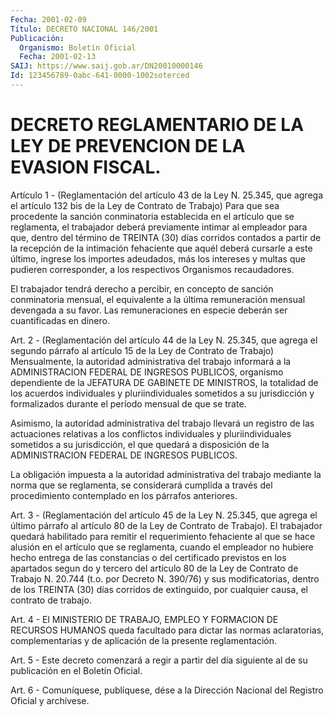 ```yaml
---
Fecha: 2001-02-09
Título: DECRETO NACIONAL 146/2001
Publicación:
  Organismo: Boletín Oficial
  Fecha: 2001-02-13
SAIJ: https://www.saij.gob.ar/DN20010000146
Id: 123456789-0abc-641-0000-1002soterced
---
```

# DECRETO REGLAMENTARIO DE LA LEY DE PREVENCION DE LA EVASION FISCAL.

<a id="1"></a>
Artículo 1 - (Reglamentación del artículo 43 de la Ley N. 25.345, que agrega el artículo  132  bis de la Ley de Contrato de Trabajo) Para que  sea  procedente  la sanción  conminatoria  establecida  en  el artículo  que  se  reglamenta,  el  trabajador  deberá  previamente intimar al empleador  para  que, dentro del término de TREINTA (30) días corridos contados a partir  de  la  recepción de la intimación fehaciente  que aquél deberá cursarle a este último,  ingrese  los importes  adeudados,  más  los  intereses  y  multas  que  pudieren corresponder,   a  los  respectivos  Organismos    recaudadores.

El trabajador  tendrá  derecho  a  percibir, en concepto de sanción conminatoria  mensual,  el equivalente  a  la  última  remuneración mensual devengada a su favor. Las remuneraciones en especie deberán ser cuantificadas en dinero.

<a id="2"></a>
Art. 2 - (Reglamentación  del  artículo  44 de la Ley N. 25.345, que agrega el segundo párrafo al artículo 15 de  la  Ley de Contrato de Trabajo)  Mensualmente,  la  autoridad administrativa  del  trabajo informará  a  la  ADMINISTRACION   FEDERAL  DE  INGRESOS  PUBLICOS, organismo dependiente de la JEFATURA  DE  GABINETE DE MINISTROS, la totalidad    de   los  acuerdos  individuales  y  pluriindividuales sometidos  a su jurisdicción  y  formalizados  durante  el  período mensual de que se trate.

Asimismo,  la  autoridad  administrativa  del  trabajo  llevará  un registro de las actuaciones relativas a los conflictos individuales y pluriindividuales  sometidos  a su jurisdicción, el que quedará a disposición  de  la ADMINISTRACION  FEDERAL  DE  INGRESOS  PUBLICOS.

La obligación impuesta  a  la  autoridad administrativa del trabajo mediante  la norma que se reglamenta,  se  considerará  cumplida  a través del  procedimiento  contemplado  en  los párrafos anteriores.

<a id="3"></a>
Art. 3 - (Reglamentación del artículo 45 de la  Ley N. 25.345,  que agrega  el  último  párrafo al artículo 80 de la Ley de Contrato de Trabajo).  El  trabajador    quedará  habilitado  para  remitir  el requerimiento fehaciente al que  se hace alusión en el artículo que se reglamenta, cuando el empleador  no hubiere hecho entrega de las constancias o del certificado previstos en los apartados segun do y tercero del artículo 80 de la Ley de Contrato de Trabajo N. 20.744 (t.o.  por Decreto N. 390/76) y sus modificatorias,  dentro  de  los TREINTA  (30)  días corridos de extinguido, por cualquier causa, el contrato de trabajo.

<a id="4"></a>
Art. 4 - El MINISTERIO  DE  TRABAJO,  EMPLEO  Y FORMACION DE RECURSOS HUMANOS  queda  facultado  para  dictar  las  normas  aclaratorias, complementarias  y  de  aplicación  de  la presente  reglamentación.

<a id="5"></a>
Art. 5 - Este decreto comenzará a regir a partir del día siguiente al de su publicación en el Boletín Oficial.

<a id="6"></a>
Art. 6 - Comuníquese,  publíquese,  dése  a la Dirección Nacional del Registro Oficial y archívese.